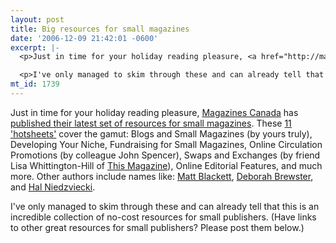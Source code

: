 ```yaml
---
layout: post
title: Big resources for small magazines
date: '2006-12-09 21:42:01 -0600'
excerpt: |-
  <p>Just in time for your holiday reading pleasure, <a href="http://magazinescanada.ca/about_us.php?cat=aboutus">Magazines Canada</a> has <a href="http://magazinescanada.ca/small_magazines.php?cat=sm_research">published their latest set of resources for small magazines</a>. These <a href="http://magazinescanada.ca/small_magazines.php?cat=sm_research">11 'hotsheets'</a> cover the gamut: Blogs and Small Magazines (by yours truly), Developing Your Niche, Fundraising for Small Magazines, Online Circulation Promotions (by colleague John Spencer), Swaps and Exchanges (by friend Lisa Whittington-Hill of <a href="http://www.thismagazine.ca">This Magazine</a>), Online Editorial Features, and much more. Other authors include names like: <a href="http://www.mattbcomic.com/">Matt Blackett</a>, <a href="http://maisonneuve.org/index.php?&amp;page_id=54">Deborah Brewster</a>, and <a href="http://www.smellit.ca/">Hal Niedzviecki</a>.</p>

  <p>I've only managed to skim through these and can already tell that this is an incredible collection of no-cost resources for small publishers. (Have links to other great resources for small publishers? Please post them below.)</p>
mt_id: 1739
---
```

<p>Just in time for your holiday reading pleasure, <a href="http://magazinescanada.ca/about_us.php?cat=aboutus">Magazines Canada</a> has <a href="http://magazinescanada.ca/small_magazines.php?cat=sm_research">published their latest set of resources for small magazines</a>. These <a href="http://magazinescanada.ca/small_magazines.php?cat=sm_research">11 'hotsheets'</a> cover the gamut: Blogs and Small Magazines (by yours truly), Developing Your Niche, Fundraising for Small Magazines, Online Circulation Promotions (by colleague John Spencer), Swaps and Exchanges (by friend Lisa Whittington-Hill of <a href="http://www.thismagazine.ca">This Magazine</a>), Online Editorial Features, and much more. Other authors include names like: <a href="http://www.mattbcomic.com/">Matt Blackett</a>, <a href="http://maisonneuve.org/index.php?&amp;page_id=54">Deborah Brewster</a>, and <a href="http://www.smellit.ca/">Hal Niedzviecki</a>.</p>

<p>I've only managed to skim through these and can already tell that this is an incredible collection of no-cost resources for small publishers. (Have links to other great resources for small publishers? Please post them below.)
<!--break--></p>

